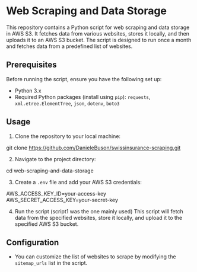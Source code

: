 # Web Scraping and Data Storage

This repository contains a Python script for web scraping and data storage in AWS S3. It fetches data from various websites, stores it locally, and then uploads it to an AWS S3 bucket. The script is designed to run once a month and fetches data from a predefined list of websites.

## Prerequisites

Before running the script, ensure you have the following set up:

- Python 3.x
- Required Python packages (install using `pip`): `requests`, `xml.etree.ElementTree`, `json`, `dotenv`, `boto3`

## Usage

1. Clone the repository to your local machine:

git clone https://github.com/DanieleBuson/swissinsurance-scraping.git

2. Navigate to the project directory:

cd web-scraping-and-data-storage

3. Create a `.env` file and add your AWS S3 credentials:

AWS_ACCESS_KEY_ID=your-access-key
AWS_SECRET_ACCESS_KEY=your-secret-key


4. Run the script (script1 was the one mainly used)
This script will fetch data from the specified websites, store it locally, and upload it to the specified AWS S3 bucket.


## Configuration

- You can customize the list of websites to scrape by modifying the `sitemap_urls` list in the script.

